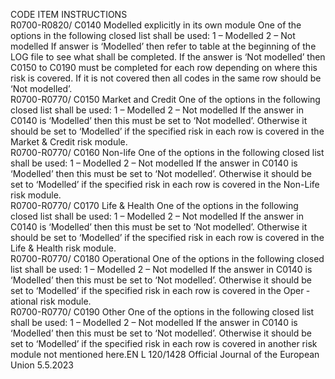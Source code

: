  
CODE  ITEM  INSTRUCTIONS  
R0700-R0820/ 
C0140  Modelled explicitly in its 
own module  One of the options in the following closed list shall be used: 
1 – Modelled 
2 – Not modelled 
If answer is ‘Modelled’ then refer to table at the beginning of the LOG file to see what 
shall be completed. If the answer is ‘Not modelled’ then C0150 to C0190 must be 
completed for each row depending on where this risk is covered. If it is not covered 
then all codes in the same row should be ‘Not modelled’.  
R0700-R0770/ 
C0150  Market and Credit  One of the options in the following closed list shall be used: 
1 – Modelled 
2 – Not modelled 
If the answer in C0140 is ‘Modelled’ then this must be set to ‘Not modelled’. Otherwise 
it should be set to ‘Modelled’ if the specified risk in each row is covered in the Market & 
Credit risk module.  
R0700-R0770/ 
C0160  Non-life  One of the options in the following closed list shall be used: 
1 – Modelled 
2 – Not modelled 
If the answer in C0140 is ‘Modelled’ then this must be set to ‘Not modelled’. Otherwise 
it should be set to ‘Modelled’ if the specified risk in each row is covered in the Non-Life 
risk module.  
R0700-R0770/ 
C0170  Life & Health  One of the options in the following closed list shall be used: 
1 – Modelled 
2 – Not modelled 
If the answer in C0140 is ‘Modelled’ then this must be set to ‘Not modelled’. Otherwise 
it should be set to ‘Modelled’ if the specified risk in each row is covered in the Life & 
Health risk module.  
R0700-R0770/ 
C0180  Operational  One of the options in the following closed list shall be used: 
1 – Modelled 
2 – Not modelled 
If the answer in C0140 is ‘Modelled’ then this must be set to ‘Not modelled’. Otherwise 
it should be set to ‘Modelled’ if the specified risk in each row is covered in the Oper ­
ational risk module.  
R0700-R0770/ 
C0190  Other  One of the options in the following closed list shall be used: 
1 – Modelled 
2 – Not modelled 
If the answer in C0140 is ‘Modelled’ then this must be set to ‘Not modelled’. Otherwise 
it should be set to ‘Modelled’ if the specified risk in each row is covered in another risk 
module not mentioned here.EN  L 120/1428 Official Journal of the European Union 5.5.2023